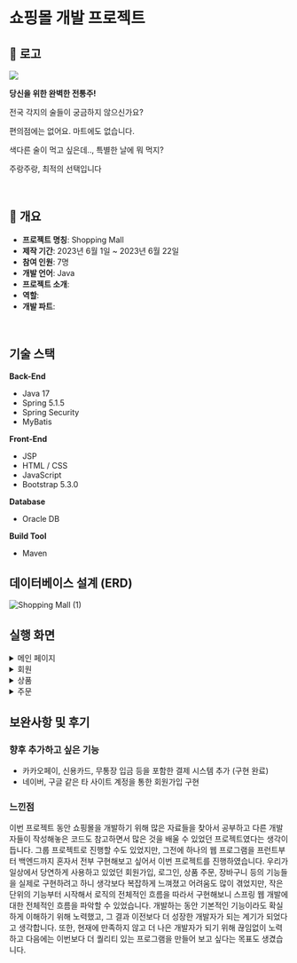 # 쇼핑몰 개발 프로젝트

## 🍻 로고

<img src="https://user-images.githubusercontent.com/126144148/254469373-67430ae5-2fc7-4eca-949f-b63a809fca00.png">

**당신을 위한 완벽한 전통주!**


전국 각지의 술들이 궁금하지 않으신가요?

편의점에는 없어요. 마트에도 없습니다.

색다른 술이 먹고 싶은데.., 특별한 날에 뭐 먹지?

주랑주랑, 최적의 선택입니다

<br/>

## 🌈 개요

- **프로젝트 명칭**: Shopping Mall
- **제작 기간**: 2023년 6월 1일 ~ 2023년 6월 22일
- **참여 인원**: 7명
- **개발 언어**: Java
- **프로젝트 소개**:
- **역할**: 
- **개발 파트**:    

<br/>

## 기술 스택
**Back-End**
- Java 17
- Spring 5.1.5
- Spring Security
- MyBatis


**Front-End**
- JSP
- HTML / CSS
- JavaScript
- Bootstrap 5.3.0  


**Database**
- Oracle DB


**Build Tool**
- Maven


## 데이터베이스 설계 (ERD)
![Shopping Mall (1)](https://user-images.githubusercontent.com/93713151/209469085-d85417eb-7cab-439f-941c-1d1ccd17a29f.png)  



## 실행 화면
<details><summary>메인 페이지</summary>
  
  #### 메인화면 - 사용자 계정
  
  사용자 계정에서는 장바구니, 주문내역, 회원정보 등의 기능을 이용할 수 있습니다.
  ![image](https://user-images.githubusercontent.com/93713151/211207674-48b22b7e-bcbd-45c9-803e-abf153190295.png)

  
  #### 메인화면 - 관리자 계정
  
  관리자 계정에서는 사용자 계정에서 사용 가능한 기능 외에 회원관리, 상품 등록 및 수정 등의 기능 또한 이용할 수 있습니다.
  ![image](https://user-images.githubusercontent.com/93713151/211207708-1536ee76-ec77-4e8c-8ba3-706aabac6e47.png)
  
  
  
  #### 판매중인 상품의 모습
  
  판매중인 상품은 '판매중'이라는 마크를 확인할 수 있고, 상품을 주문하거나 장바구니에 담을수 있습니다.
  <img src="https://user-images.githubusercontent.com/93713151/211207133-7a560a71-6065-4a90-a806-5d0ef7eb7988.png" width="390px" height="400px">  
  
   
  #### 품절된 상품의 모습
  
  품절된 상품은 주문하기나 장바구니 기능을 이용할 수 없고, 상품 이름 위에 '품절'이라는 마크가 붙어 있습니다.
  <img src="https://user-images.githubusercontent.com/93713151/211207155-d3a6f109-2b72-49d9-bd2f-bb8cdc7a63d6.png" width="390px" height="400px">

</details>  



<details><summary>회원</summary>
  
  #### 회원가입
  
  쇼핑몰의 회원가입 페이지 입니다.
  ![image](https://user-images.githubusercontent.com/93713151/211153727-8cf352e0-586a-45e6-9712-abfe73f244a0.png)

  <img src="https://user-images.githubusercontent.com/93713151/211154272-a32e7091-6844-4a41-9cea-2ac2027697ae.png" width="390px" height="420px">
  
  <img src="https://user-images.githubusercontent.com/93713151/211154696-983973df-fd1b-4bf8-bff6-2afce08ff5a5.png" width="390px" height="420px">
  
  <img src="https://user-images.githubusercontent.com/93713151/211154823-d9e9438d-3b02-458f-ad8b-ed31dc7d75e7.png" width="390px" height="380px">
  
  <img src="https://user-images.githubusercontent.com/93713151/211154983-aa8f7e39-fef5-4871-b78e-ca917da64b2b.png" width="390px" height="450px">  
  
  위 사진들은 회원가입 페이지에서의 예외 처리 및 이메일 인증 기능을 확인할 수 있습니다.
  

  #### 로그인
  
  쇼핑몰의 로그인 페이지 입니다.
  
  ![image](https://user-images.githubusercontent.com/93713151/211155714-48c98253-6816-4910-98b3-433d3f0f24ee.png)   
  
  
  아이디 혹은 비밀번호가 틀렸을 경우 아래 메세지를 확인할 수 있습니다.
  ![image](https://user-images.githubusercontent.com/93713151/211155668-089332af-5903-419a-88ae-636627267e96.png)
  
  
  #### 회원정보
  
  회원정보를 확인하는 페이지입니다. 수정하기 버튼을 클릭해서 회원정보를 수정할 수 있습니다.
  

  <img src="https://user-images.githubusercontent.com/93713151/211830638-1b66f790-5b8c-4033-b4c3-1a3cd4dcd0ef.png" width="780px" height="700px">

  <img src="https://user-images.githubusercontent.com/93713151/211209735-5d2cd1e9-2afe-4d8c-8c09-0fd6b971163d.png" width="390px" height="180px">
  
  <img src="https://user-images.githubusercontent.com/93713151/211208464-ab9aebea-e159-4726-815c-413c442bdc6f.png" width="390px" height="180px">  



</details>  


<details><summary>상품</summary>
  
  #### 상품 등록 페이지
  <img src = "https://user-images.githubusercontent.com/93713151/211206330-4ade9b54-965e-40b5-81c4-3903b5a8116a.png" width="390px" height="400px">
  
  상품을 등록하는 페이지입니다. 상품의 이미지는 최대 5장까지 업로드 가능하며 상품을 등록하기 위해서는 이름, 가격, 수량, 최소 1장의 이미지등의 데이터를 입력해야합니다.
  
  
  #### 상품 수정 페이지
  ![image](https://user-images.githubusercontent.com/93713151/211207574-1e44b59c-c016-42c8-8691-800cebe899c0.png)
  
  상품을 수정하는 페이지입니다. 상품 리스트에서 상품 이름을 클릭하면 수정 페이지로 이동합니다.

  
  <img src = "https://user-images.githubusercontent.com/93713151/211206014-eb161a2f-1f0e-4f2d-95cc-e51f689da63d.png" width="390px" height="400px">

</details>  



<details><summary>주문</summary>

  #### 장바구니
  
  현재 장바구니에 담긴 상품들을 확인 할 수 있습니다. 체크박스로 주문할 상품들을 고를수 있으며 수량도 조절할 수 있습니다. X 버튼을 누르면 상품을 제거할 수 있고, 상품을 다 고르면 우측 하단에 총 주문 금액이 표시됩니다.
  ![image](https://user-images.githubusercontent.com/93713151/211208834-b2453148-cfc3-4b97-a4ec-091623cfd77a.png)
  
  
  
  #### 결제
  카카오페이를 활용하여 결제할 수 있습니다.
  ![image](https://user-images.githubusercontent.com/93713151/213204133-6188401d-a9b8-41d1-8bef-54cab4641c4b.png)   
  
  
  또 다른 옵션으로는 신용카드 결제가 있습니다.
  ![image](https://user-images.githubusercontent.com/93713151/213204273-5abba189-76f5-4745-ac8b-e27a2709a98f.png)



  
  #### 주문내역
  
  상품을 구매했을 때의 이력을 확인할 수 있습니다. 주문 취소 버튼을 클릭해서 주문을 취소할 수 있습니다.
  ![image](https://user-images.githubusercontent.com/93713151/211208867-946b0031-d1ec-421b-ae43-777131072ceb.png)   
  
  
  주문을 완료하면 회원은 본인이 지정한 이메일 계정으로 주문내역서를 받을수 있습니다.
  ![image](https://user-images.githubusercontent.com/93713151/211209622-581f6359-5a4e-43f9-94ca-3dc49e9cd408.png)

  
  
  주문을 취소할 경우에 "Cancelled" 라벨이 붙습니다.
  ![image](https://user-images.githubusercontent.com/93713151/211208899-388051b9-02e5-4fb9-a375-4bdb65b79581.png)


  
  
</details>


## 보완사항 및 후기
### 향후 추가하고 싶은 기능
- 카카오페이, 신용카드, 무통장 입금 등을 포함한 결제 시스템 추가 (구현 완료)
- 네이버, 구글 같은 타 사이트 계정을 통한 회원가입 구현  


### 느낀점
이번 프로젝트 동안 쇼핑몰을 개발하기 위해 많은 자료들을 찾아서 공부하고 다른 개발자들이 작성해놓은 코드도 참고하면서 많은 것을 배울 수 있었던 프로젝트였다는 생각이 듭니다. 그룹 프로젝트로 진행할 수도 있었지만, 그전에 하나의 웹 프로그램을 프런트부터 백엔드까지 혼자서 전부 구현해보고 싶어서 이번 프로젝트를 진행하였습니다. 우리가 일상에서 당연하게 사용하고 있었던 회원가입, 로그인, 상품 주문, 장바구니 등의 기능들을 실제로 구현하려고 하니 생각보다 복잡하게 느껴졌고 어려움도 많이 겪었지만, 작은 단위의 기능부터 시작해서 로직의 전체적인 흐름을 따라서 구현해보니 스프링 웹 개발에 대한 전체적인 흐름을 파악할 수 있었습니다. 개발하는 동안 기본적인 기능이라도 확실하게 이해하기 위해 노력했고, 그 결과 이전보다 더 성장한 개발자가 되는 계기가 되었다고 생각합니다. 또한, 현재에 만족하지 않고 더 나은 개발자가 되기 위해 끊임없이 노력하고 다음에는 이번보다 더 퀄리티 있는 프로그램을 만들어 보고 싶다는 목표도 생겼습니다.
